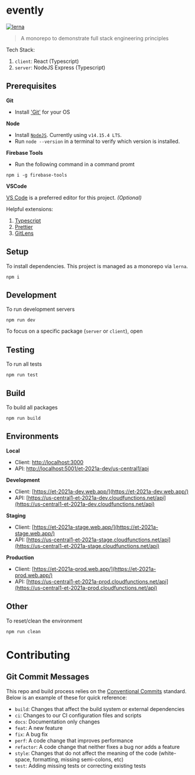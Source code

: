 # evently

[![lerna](https://img.shields.io/badge/maintained%20with-lerna-cc00ff.svg)](https://lerna.js.org/)

> A monorepo to demonstrate full stack engineering principles

Tech Stack:

1. `client`: React (Typescript)
2. `server`: NodeJS Express (Typescript)


## Prerequisites

**Git**
- Install ['Git'](https://git-scm.com/book/en/v2/Getting-Started-Installing-Git) for your OS

**Node**

- Install [`NodeJS`](https://nodejs.org/en/download/). Currently using `v14.15.4 LTS`.
- Run `node --version` in a terminal to verify which version is installed.

**Firebase Tools**
- Run the following command in a command promt

```
npm i -g firebase-tools
```

**VSCode**

[VS Code](https://code.visualstudio.com/) is a preferred editor for this project. *(Optional)*

Helpful extensions:
1. [Typescript](https://marketplace.visualstudio.com/items?itemName=ms-vscode.vscode-typescript-next)
2. [Prettier](https://marketplace.visualstudio.com/items?itemName=esbenp.prettier-vscode)
3. [GitLens](https://marketplace.visualstudio.com/items?itemName=eamodio.gitlens)

## Setup

To install dependencies. This project is managed as a monorepo via `lerna`.
```
npm i
```

## Development

To run development servers
```
npm run dev
```

To focus on a specific package (`server` or `client`), open

## Testing

To run all tests
```
npm run test
```

## Build

To build all packages
```
npm run build
```


## Environments
**Local**
- Client: [http://localhost:3000](http://localhost:3000)
- API: [http://localhost:5001/et-2021a-dev/us-central1/api](http://localhost:5001/et-2021a-dev/us-central1/api)


**Development**
- Client: [https://et-2021a-dev.web.app/](https://et-2021a-dev.web.app/)
- API: [https://us-central1-et-2021a-dev.cloudfunctions.net/api](https://us-central1-et-2021a-dev.cloudfunctions.net/api)
  

**Staging**
- Client: [https://et-2021a-stage.web.app/](https://et-2021a-stage.web.app/)
- API: [https://us-central1-et-2021a-stage.cloudfunctions.net/api](https://us-central1-et-2021a-stage.cloudfunctions.net/api)


**Production**
- Client: [https://et-2021a-prod.web.app/](https://et-2021a-prod.web.app/)
- API: [https://us-central1-et-2021a-prod.cloudfunctions.net/api](https://us-central1-et-2021a-prod.cloudfunctions.net/api)

## Other
To reset/clean the environment
```
npm run clean
```

# Contributing


## Git Commit Messages

This repo and build process relies on the [Conventional Commits](https://www.conventionalcommits.org/en/v1.0.0/#summary) standard. Below is an example of these for quick reference:

- `build`: Changes that affect the build system or external dependencies
- `ci`: Changes to our CI configuration files and scripts
- `docs`: Documentation only changes
- `feat`: A new feature
- `fix`: A bug fix
- `perf`: A code change that improves performance
- `refactor`: A code change that neither fixes a bug nor adds a feature
- `style`: Changes that do not affect the meaning of the code (white-space, formatting, missing semi-colons, etc)
- `test`: Adding missing tests or correcting existing tests